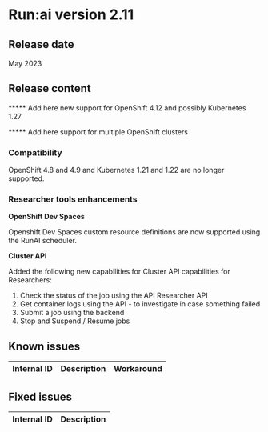 # Run:ai version 2.11
## Release date

May 2023

## Release content


***** Add here new support for OpenShift 4.12 and possibly Kubernetes 1.27

***** Add here support for multiple OpenShift clusters 
### Compatibility

OpenShift 4.8 and 4.9 and Kubernetes 1.21 and 1.22 are no longer supported.

### Researcher tools enhancements

**OpenShift Dev Spaces**

Openshift Dev Spaces custom resource definitions are now supported using the RunAI scheduler.

**Cluster API**

Added the following new capabilities for Cluster API capabilities for Researchers:

1. Check the status of the job using the API Researcher API
2. Get container logs using the API - to investigate in case something failed
3. Submit a job using the backend
4. Stop and Suspend / Resume jobs

## Known issues

|Internal ID|Description|Workaround|
|-----------|--------------|--------------|

## Fixed issues

|Internal ID|Description|
|-----------|--------------|
